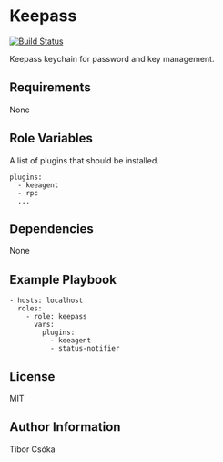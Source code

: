 Keepass
=========

[![Build Status](https://travis-ci.com/Provizanta/ansible-role-keepass.svg?branch=master)](https://travis-ci.com/Provizanta/ansible-role-keepass)

Keepass keychain for password and key management.

Requirements
------------

None

Role Variables
--------------

A list of plugins that should be installed.

    plugins:
      - keeagent
      - rpc
      ...

Dependencies
------------

None

Example Playbook
----------------

    - hosts: localhost
      roles:
        - role: keepass
          vars:
            plugins:
              - keeagent
              - status-notifier

License
-------

MIT

Author Information
------------------

Tibor Csóka
